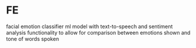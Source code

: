 # FE

facial emotion classifier ml model with text-to-speech and sentiment analysis functionality to allow for comparison between emotions shown and tone of words spoken
